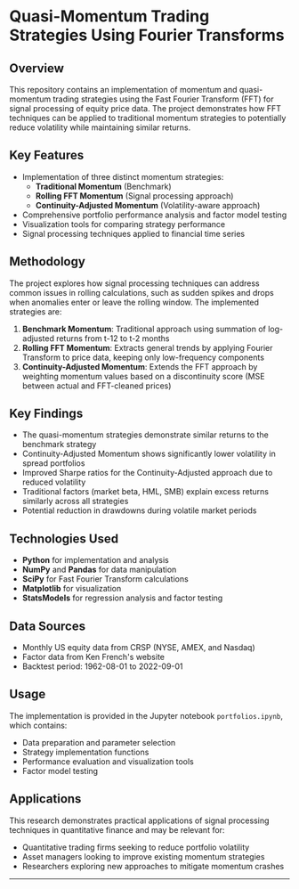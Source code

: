 # Quasi-Momentum Trading Strategies Using Fourier Transforms

## Overview

This repository contains an implementation of momentum and quasi-momentum trading strategies using the Fast Fourier Transform (FFT) for signal processing of equity price data. The project demonstrates how FFT techniques can be applied to traditional momentum strategies to potentially reduce volatility while maintaining similar returns.

## Key Features

- Implementation of three distinct momentum strategies:
  - **Traditional Momentum** (Benchmark)
  - **Rolling FFT Momentum** (Signal processing approach)
  - **Continuity-Adjusted Momentum** (Volatility-aware approach)
- Comprehensive portfolio performance analysis and factor model testing
- Visualization tools for comparing strategy performance
- Signal processing techniques applied to financial time series

## Methodology

The project explores how signal processing techniques can address common issues in rolling calculations, such as sudden spikes and drops when anomalies enter or leave the rolling window. The implemented strategies are:

1. **Benchmark Momentum**: Traditional approach using summation of log-adjusted returns from t-12 to t-2 months
2. **Rolling FFT Momentum**: Extracts general trends by applying Fourier Transform to price data, keeping only low-frequency components
3. **Continuity-Adjusted Momentum**: Extends the FFT approach by weighting momentum values based on a discontinuity score (MSE between actual and FFT-cleaned prices)

## Key Findings

- The quasi-momentum strategies demonstrate similar returns to the benchmark strategy
- Continuity-Adjusted Momentum shows significantly lower volatility in spread portfolios
- Improved Sharpe ratios for the Continuity-Adjusted approach due to reduced volatility
- Traditional factors (market beta, HML, SMB) explain excess returns similarly across all strategies
- Potential reduction in drawdowns during volatile market periods

## Technologies Used

- **Python** for implementation and analysis
- **NumPy** and **Pandas** for data manipulation
- **SciPy** for Fast Fourier Transform calculations
- **Matplotlib** for visualization
- **StatsModels** for regression analysis and factor testing

## Data Sources

- Monthly US equity data from CRSP (NYSE, AMEX, and Nasdaq)
- Factor data from Ken French's website
- Backtest period: 1962-08-01 to 2022-09-01

## Usage

The implementation is provided in the Jupyter notebook `portfolios.ipynb`, which contains:
- Data preparation and parameter selection
- Strategy implementation functions
- Performance evaluation and visualization tools
- Factor model testing

## Applications

This research demonstrates practical applications of signal processing techniques in quantitative finance and may be relevant for:
- Quantitative trading firms seeking to reduce portfolio volatility
- Asset managers looking to improve existing momentum strategies
- Researchers exploring new approaches to mitigate momentum crashes

---
